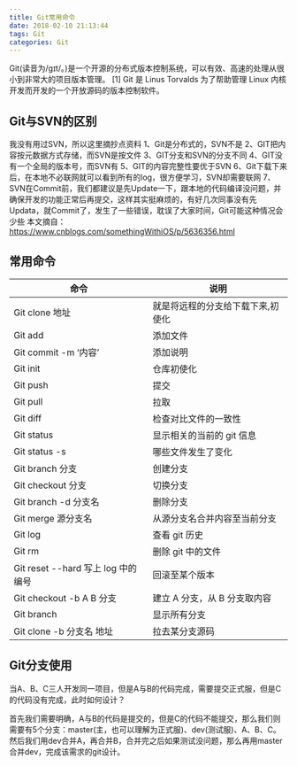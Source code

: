 ```yaml
---
title: Git常用命令
date: 2018-02-10 21:13:44
tags: Git
categories: Git
---
```


Git(读音为/gɪt/。)是一个开源的分布式版本控制系统，可以有效、高速的处理从很小到非常大的项目版本管理。 [1]  Git 是 Linus Torvalds 为了帮助管理 Linux 内核开发而开发的一个开放源码的版本控制软件。

<!-- more -->

##	Git与SVN的区别

我没有用过SVN，所以这里摘抄点资料
1、Git是分布式的，SVN不是
2、GIT把内容按元数据方式存储，而SVN是按文件
3、GIT分支和SVN的分支不同
4、GIT没有一个全局的版本号，而SVN有
5、GIT的内容完整性要优于SVN
6、Git下载下来后，在本地不必联网就可以看到所有的log，很方便学习，SVN却需要联网
7、SVN在Commit前，我们都建议是先Update一下，跟本地的代码编译没问题，并确保开发的功能正常后再提交，这样其实挺麻烦的，有好几次同事没有先Updata，就Commit了，发生了一些错误，耽误了大家时间，Git可能这种情况会少些
本文摘自：https://www.cnblogs.com/somethingWithiOS/p/5636356.html

##	常用命令


命令 | 说明
------- | -------
Git clone 地址 | 就是将远程的分支给下载下来,初使化 
Git add | 添加文件
Git commit -m ‘内容’ | 添加说明 
Git init | 仓库初使化
Git push |	提交
Git pull | 拉取
Git diff |	检查对比文件的一致性
Git status |	显示相关的当前的 git 信息 
Git status -s  |	哪些文件发生了变化 
Git branch 分支 |	创建分支
Git checkout 分支 |	切换分支
Git branch -d 分支名 |	删除分支 
Git merge 源分支名 |	从源分支名合并内容至当前分支
Git log | 查看 git 历史 
Git rm | 删除 git 中的文件 
Git reset --hard 写上 log 中的编号  | 回滚至某个版本 
Git checkout -b A B 分支  | 建立 A 分支，从 B 分支取内容 
Git branch | 显示所有分支
Git clone -b 分支名	地址 | 拉去某分支源码

## 	Git分支使用

当A、B、C三人开发同一项目，但是A与B的代码完成，需要提交正式服，但是C的代码没有完成，此时如何设计？

首先我们需要明确，A与B的代码是提交的，但是C的代码不能提交，那么我们则需要有5个分支：master(主，也可以理解为正式服)、dev(测试服)、A、B、C。
然后我们用dev合并A，再合并B，合并完之后如果测试没问题，那么再用master合并dev，完成该需求的git设计。


